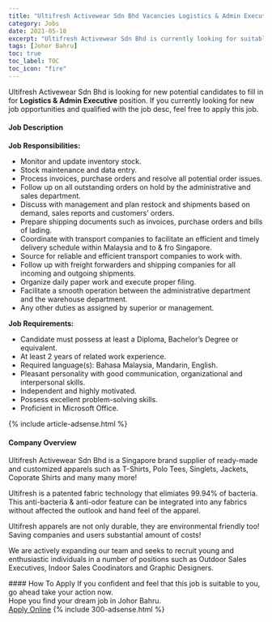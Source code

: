 ```yaml
---
title: "Ultifresh Activewear Sdn Bhd Vacancies Logistics & Admin Executive" 
category: Jobs 
date: 2021-05-18 
excerpt: "Ultifresh Activewear Sdn Bhd is currently looking for suitable person to fill in the Logistics & Admin Executive which based in Johor Bahru" 
tags: [Johor Bahru] 
toc: true 
toc_label: TOC 
toc_icon: "fire" 
--- 
```


<p>Ultifresh Activewear Sdn Bhd is looking for new potential candidates to fill in for <b>Logistics & Admin Executive</b> position. If you currently looking for new job opportunities and qualified with the job desc, feel free to apply this job.
</p><div><div><h4>Job Description</h4></div><div><div><span><div><p><strong>Job Responsibilities:</strong></p><ul><li><span>Monitor and update inventory stock.</span></li><li><span>Stock maintenance and data entry.</span></li><li><span>Process invoices, purchase orders and resolve all potential order issues.</span></li><li><span>Follow up on all outstanding orders on hold by the administrative and sales department.</span></li><li><span>Discuss with management and plan restock and shipments based on demand, sales reports and customers&#8217; orders.</span></li><li><span>Prepare shipping documents such as invoices, purchase orders and bills of lading.</span></li><li><span>Coordinate with transport companies to facilitate an efficient and timely delivery schedule within Malaysia and to &amp; fro Singapore.</span></li><li><span>Source for reliable and efficient transport companies to work with.</span></li><li><span>Follow up with freight forwarders and shipping companies for all incoming and outgoing shipments.</span></li><li><span>Organize daily paper work and execute proper filing.</span></li><li><span>Facilitate a smooth operation between the administrative department and the warehouse department.</span></li><li><span>Any other duties as assigned by superior or management.&#160;</span></li></ul><p><strong>Job Requirements:</strong></p><ul><li>Candidate must possess at least a Diploma, Bachelor&#8217;s Degree or equivalent.</li><li>At least 2 years of related work experience.</li><li>Required language(s): Bahasa Malaysia, Mandarin, English.</li><li>Pleasant personality with good communication, organizational and interpersonal skills.</li><li>Independent and highly motivated.</li><li>Possess excellent problem-solving skills.</li><li>Proficient in Microsoft Office.</li></ul></div></span></div></div></div> 
{% include article-adsense.html %} 
<div><div><h4>Company Overview</h4></div><div><div><span><div><p>Ultifresh Activewear Sdn Bhd is a Singapore brand supplier of ready-made and customized apparels such as T-Shirts, Polo Tees, Singlets, Jackets, Coporate Shirts and many many more!</p><p>Ultifresh is a patented fabric technology that elimiates 99.94% of bacteria. This anti-bacteria &amp; anti-odor feature can be integrated into any fabrics without affected the outlook and hand feel of the apparel.&#160;</p><p>Ultifresh apparels are not only durable, they are environmental friendly too! Saving companies and users substantial amount of costs!</p><p>We are actively expanding our team and seeks to recruit young and enthusiastic individuals in a number of positions such as Outdoor Sales Executives, Indoor Sales Coodinators and Graphic Designers.&#160;</p></div></span></div></div></div> 
#### How To Apply 
If you confident and feel that this job is suitable to you, go ahead take your action now. <br/> 
Hope you find your dream job in Johor Bahru. <br/> 
<a href="https://www.jobstreet.com.my/en/job/logistics-admin-executive-4568636?jobId=jobstreet-my-job-4568636&" class="btn btn--info" target="_blank" rel="nofollow noopenner">Apply Online</a> 
{% include 300-adsense.html %} 